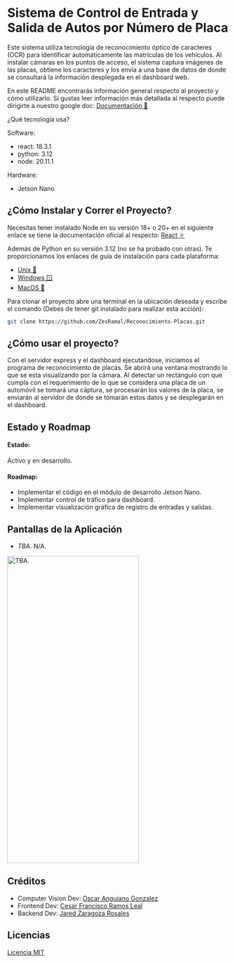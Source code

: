 # Sistema de Control de Entrada y Salida de Autos por Número de Placa

Este sistema utiliza tecnología de reconocimiento óptico de caracteres (OCR) para identificar automáticamente las matrículas de los vehículos. Al instalar cámaras en los puntos de acceso, el sistema captura imágenes de las placas, obtiene los caracteres y los envía a una base de datos de donde se consultará la información desplegada en el dashboard web.

En este README encontrarás información general respecto al proyecto y cómo utilizarlo. Si gustas leer información más detallada al respecto puede dirigirte a nuestro google doc: [Documentación 📄](https://docs.google.com/document/d/1g2XP08FGQq8FJmYp_3psSb1SsMw6X24vORQCKUahHkM/edit?usp=sharing)

¿Qué tecnología usa?

Software:

- react: 18.3.1
- python: 3.12
- node: 20.11.1

Hardware:

- Jetson Nano

## ¿Cómo Instalar y Correr el Proyecto?

Necesitas tener instalado Node en su versión 18+ o 20+ en el siguiente enlace se tiene la documentación oficial al respecto: [React ⚛️](https://nodejs.org/en/learn/getting-started/how-to-install-nodejs#how-to-install-nodejs)

Además de Python en su versión 3.12 (no se ha probado con otras). Te proporcionamos los enlaces de guía de instalación para cada plataforma:

- [Unix 🐧](https://docs.python.org/3/using/unix.html)
- [Windows 🪟](https://docs.python.org/3/using/windows.html)
- [MacOS 🍎](https://docs.python.org/3/using/mac.html)

Para clonar el proyecto abre una terminal en la ubicación deseada y escribe el comando (Debes de tener git instalado para realizar esta acción):

```bash
git clone https://github.com/ZesRamal/Reconocimiento-Placas.git
```

## ¿Cómo usar el proyecto?

Con el servidor express y el dashboard ejecutandose, iniciamos el programa de reconocimiento de placas. Se abrirá una ventana mostrando lo que se esta visualizando por la cámara. Al detectar un rectángulo con que cumpla con el requerimiento de lo que se considera una placa de un automóvil se tomará una cáptura, se procesarán los valores de la placa, se enviarán al servidor de donde se tomarán estos datos y se desplegarán en el dashboard.

## Estado y Roadmap

#### Estado:

Activo y en desarrollo.

#### Roadmap:

- Implementar el código en el módulo de desarrollo Jetson Nano.
- Implementar control de tráfico para dashboard.
- Implementar visualización gráfica de registro de entradas y salidas.

## Pantallas de la Aplicación

- _TBA._ N/A.

<img src="READMEAppScreenshots/TBA.jpg" width="300" height="700" alt="TBA.">

## Créditos

- Computer Vision Dev: [Oscar Anguiano Gonzalez](https://github.com/Oscar060502)
- Frontend Dev: [Cesar Francisco Ramos Leal](https://github.com/ZesRamal)
- Backend Dev: [Jared Zaragoza Rosales](https://github.com/K0i0s)

## Licencias

[Licencia MIT](LICENSE)
